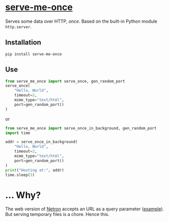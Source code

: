 # [serve-me-once](https://pypi.org/project/fix-my-functions/)

Serves some data over HTTP, _once_.
Based on the built-in Python module `http.server`.


## Installation

	pip install serve-me-once

## Use

```python
from serve_me_once import serve_once, gen_random_port
serve_once(
	"Hello, World",
	timeout=2,
	mime_type="text/html",
	port=gen_random_port()
)
```

or

```python
from serve_me_once import serve_once_in_background, gen_random_port
import time

addr = serve_once_in_background(
	"Hello, World",
	timeout=2,
	mime_type="text/html",
	port=gen_random_port()
)
print("Hosting at:", addr)
time.sleep(3)
```


# ... Why?

The web version of [Netron](https://github.com/lutzroeder/netron) accepts an URL as a query parameter ([example](https://netron.app/?url=https://media.githubusercontent.com/media/onnx/models/master/vision/classification/squeezenet/model/squeezenet1.0-3.onnx)).
But serving temporary files is a chore.
Hence this.
